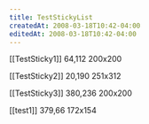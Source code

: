 ```yaml
---
title: TestStickyList
createdAt: 2008-03-18T10:42-04:00
editedAt: 2008-03-18T10:42-04:00
---
```


[[TestSticky1]] 64,112 200x200

[[TestSticky2]] 20,190 251x312

[[TestSticky3]] 380,236 200x200

[[test1]] 379,66 172x154


